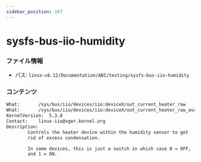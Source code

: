 ```yaml
---
sidebar_position: 167
---
```

# sysfs-bus-iio-humidity

### ファイル情報

- パス: `linux-v6.12/Documentation/ABI/testing/sysfs-bus-iio-humidity`

### コンテンツ

```txt
What:		/sys/bus/iio/devices/iio:deviceX/out_current_heater_raw
What:		/sys/bus/iio/devices/iio:deviceX/out_current_heater_raw_available
KernelVersion:	5.3.8
Contact:	linux-iio@vger.kernel.org
Description:
		Controls the heater device within the humidity sensor to get
		rid of excess condensation.

		In some devices, this is just a switch in which case 0 = OFF,
		and 1 = ON.

```
